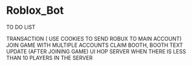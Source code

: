 # Roblox_Bot


TO DO LIST

TRANSACTION ( USE COOKIES TO SEND ROBUX TO MAIN ACCOUNT)
JOIN GAME WITH MULTIPLE ACCOUNTS
CLAIM BOOTH, BOOTH TEXT UPDATE (AFTER JOINING GAME)
UI
HOP SERVER WHEN THERE IS LESS THAN 10 PLAYERS IN THE SERVER
